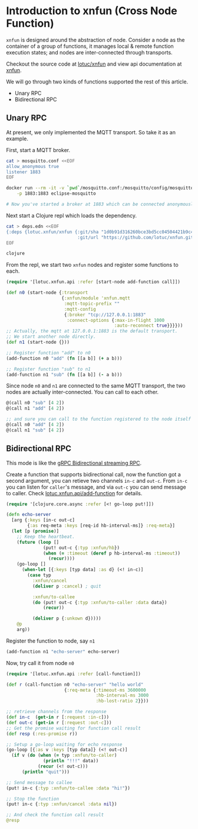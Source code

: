 # Introduction to xnfun (Cross Node Function)

`xnfun` is designed around the abstraction of node. Consider a node as the
container of a group of functions, it manages local & remote function execution
states; and nodes are inter-connected through transports.

Checkout the source code at [lotuc/xnfun](https://github.com/lotuc/xnfun) and
view api documentation at [xnfun](https://lotuc.org/xnfun).

We will go through two kinds of functions supported the rest of this article.

- Unary RPC
- Bidirectional RPC

## Unary RPC

At present, we only implemented the MQTT transport. So take it as an example.

First, start a MQTT broker.

```sh
cat > mosquitto.conf <<EOF
allow_anonymous true
listener 1883
EOF

docker run --rm -it -v `pwd`/mosquitto.conf:/mosquitto/config/mosquitto.conf \
    -p 1883:1883 eclipse-mosquitto

# Now you've started a broker at 1883 which can be connected anonymously.
```

Next start a Clojure repl which loads the dependency.

```sh
cat > deps.edn <<EOF
{:deps {lotuc.xnfun/xnfun {:git/sha "1d0b91d316260bce3bd5cc04504421b9c48eac3a"
                           :git/url "https://github.com/lotuc/xnfun.git"}}}
EOF

clojure
```

From the repl, we start two `xnfun` nodes and register some functions to each.

```clojure
(require '[lotuc.xnfun.api :refer [start-node add-function call]])

(def n0 (start-node {:transport
                     {:xnfun/module 'xnfun.mqtt
                      :mqtt-topic-prefix ""
                      :mqtt-config
                      {:broker "tcp://127.0.0.1:1883"
                       :connect-options {:max-in-flight 1000
                                         :auto-reconnect true}}}}))
;; Actually, the mqtt at 127.0.0.1:1883 is the default transport.
;; We start another node directly.
(def n1 (start-node {}))

;; Register function "add" to n0
(add-function n0 "add" (fn [[a b]] (+ a b)))

;; Register function "sub" to n1
(add-function n1 "sub" (fn [[a b]] (- a b)))
```

Since node `n0` and `n1` are connected to the same MQTT transport, the two nodes
are actually inter-connected. You can call to each other.

```clojure
@(call n0 "sub" [4 2])
@(call n1 "add" [4 2])

;; and sure you can call to the function registered to the node itself
@(call n0 "add" [4 2])
@(call n1 "sub" [4 2])
```

## Bidirectional RPC

This mode is like the [gRPC Bidirectional streaming RPC](https://grpc.io/docs/what-is-grpc/core-concepts/#bidirectional-streaming-rpc).

Create a function that supports bidirectional call, now the function got a
second argument, you can retieve two channels `in-c` and `out-c`. From `in-c`
you can listen for `caller`'s message, and via `out-c` you can send message to
caller. Check [lotuc.xnfun.api/add-function](https://lotuc.org/xnfun/lotuc.xnfun.api.html#var-add-function)
for details.

```clojure
(require '[clojure.core.async :refer [<! go-loop put!]])

(defn echo-server
  [arg {:keys [in-c out-c]
        {:as req-meta :keys [req-id hb-interval-ms]} :req-meta}]
  (let [p (promise)]
    ;; Keep the heartbeat.
    (future (loop []
              (put! out-c {:typ :xnfun/hb})
              (when (= :timeout (deref p hb-interval-ms :timeout))
                (recur))))
    (go-loop []
      (when-let [{:keys [typ data] :as d} (<! in-c)]
        (case typ
          :xnfun/cancel
          (deliver p :cancel) ; quit

          :xnfun/to-callee
          (do (put! out-c {:typ :xnfun/to-caller :data data})
              (recur))

          (deliver p {:unkown d}))))
    @p
    arg))
```

Register the function to node, say `n1`

```clojure
(add-function n1 "echo-server" echo-server)
```

Now, try call it from node `n0`

```clojure
(require '[lotuc.xnfun.api :refer [call-function]])

(def r (call-function n0 "echo-server" "hello world"
                      {:req-meta {:timeout-ms 3600000
                                  :hb-interval-ms 3000
                                  :hb-lost-ratio 2}}))

;; retrieve channels from the response
(def in-c  (get-in r [:request :in-c]))
(def out-c (get-in r [:request :out-c]))
;; Get the promise waiting for function call result
(def resp (:res-promise r))

;; Setup a go-loop waiting for echo response
(go-loop [{:as v :keys [typ data]} (<! out-c)]
  (if v (do (when (= typ :xnfun/to-caller)
              (println "!!!" data))
            (recur (<! out-c)))
      (println "quit")))

;; Send message to callee
(put! in-c {:typ :xnfun/to-callee :data "hi!"})

;; Stop the function
(put! in-c {:typ :xnfun/cancel :data nil})

;; And check the function call result
@resp
```
